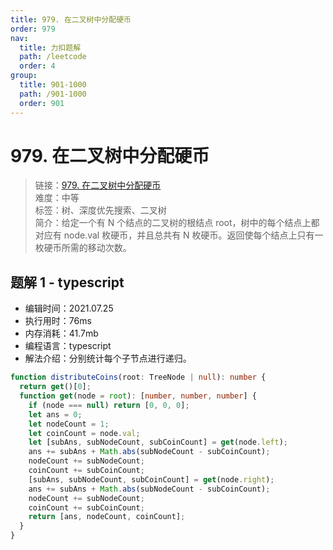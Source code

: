 ```yaml
---
title: 979. 在二叉树中分配硬币
order: 979
nav:
  title: 力扣题解
  path: /leetcode
  order: 4
group:
  title: 901-1000
  path: /901-1000
  order: 901
---
```


# 979. 在二叉树中分配硬币

> 链接：[979. 在二叉树中分配硬币](https://leetcode-cn.com/problems/distribute-coins-in-binary-tree/)  
> 难度：中等  
> 标签：树、深度优先搜索、二叉树  
> 简介：给定一个有 N 个结点的二叉树的根结点 root，树中的每个结点上都对应有 node.val 枚硬币，并且总共有 N 枚硬币。返回使每个结点上只有一枚硬币所需的移动次数。

## 题解 1 - typescript

- 编辑时间：2021.07.25
- 执行用时：76ms
- 内存消耗：41.7mb
- 编程语言：typescript
- 解法介绍：分别统计每个子节点进行递归。

```typescript
function distributeCoins(root: TreeNode | null): number {
  return get()[0];
  function get(node = root): [number, number, number] {
    if (node === null) return [0, 0, 0];
    let ans = 0;
    let nodeCount = 1;
    let coinCount = node.val;
    let [subAns, subNodeCount, subCoinCount] = get(node.left);
    ans += subAns + Math.abs(subNodeCount - subCoinCount);
    nodeCount += subNodeCount;
    coinCount += subCoinCount;
    [subAns, subNodeCount, subCoinCount] = get(node.right);
    ans += subAns + Math.abs(subNodeCount - subCoinCount);
    nodeCount += subNodeCount;
    coinCount += subCoinCount;
    return [ans, nodeCount, coinCount];
  }
}
```
